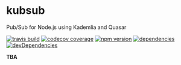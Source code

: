 # kubsub
Pub/Sub for Node.js using Kademlia and Quasar

[![travis build](https://img.shields.io/travis/vivocha/kubsub.svg)](https://travis-ci.org/vivocha/kubsub)
[![codecov coverage](https://img.shields.io/codecov/c/github/vivocha/kubsub.svg)](https://codecov.io/gh/vivocha/kubsub)
[![npm version](https://img.shields.io/npm/v/kubsub.svg)](https://www.npmjs.com/package/kubsub)
[![dependencies](https://david-dm.org/vivocha/kubsub/status.svg)](https://david-dm.org/vivocha/kubsub)
[![devDependencies](https://david-dm.org/vivocha/kubsub/dev-status.svg)](https://david-dm.org/vivocha/kubsub?type=dev)

**TBA**